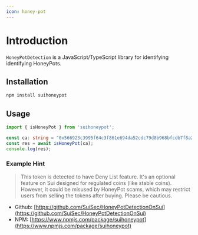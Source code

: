 ```yaml
---
icon: honey-pot
---
```


# Introduction

`HoneyPotDetection` is a JavaScript/TypeScript library for identifying  identifying HoneyPots. 

## Installation

```bash
npm install suihoneypot
```

## Usage

```TypeScript
import { isHoneyPot } from 'suihoneypot';

const ca: string = "0x566923c3995f64c3f861e694da52cdc79d8b968bfcdb7f8a275c19c73fd9b99d::brett::BRETT"
const res = await isHoneyPot(ca);
console.log(res);
```

### Example Hint

> This token is detected to have Deny List feature. It's an optional feature on Sui designed for regulated coins (like stable coins). However, it could be misused by HoneyPot scams, which may restrict users from selling the tokens after buying. Please be cautious.  

- Github: [https://github.com/SuiSec/HoneyPotDetectionOnSui](https://github.com/SuiSec/HoneyPotDetectionOnSui)    
- NPM: [https://www.npmjs.com/package/suihoneypot](https://www.npmjs.com/package/suihoneypot)    